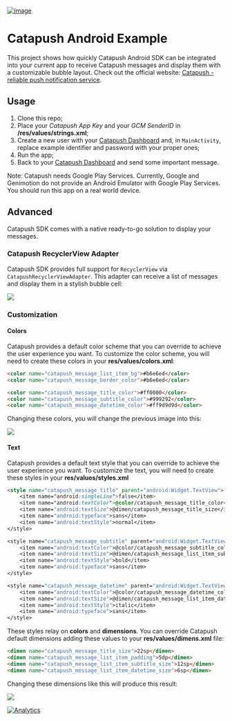 [![image](https://raw.githubusercontent.com/Catapush/android-example/master/images/logo.png)](http://www.catapush.com/)

# Catapush Android Example

This project shows how quickly Catapush Android SDK can be integrated into your current app to receive Catapush messages and display them with a customizable bubble layout. Check out the official website: [Catapush - reliable push notification service](http://www.catapush.com).


## Usage

1. Clone this repo;
2. Place your *Catapush App Key* and your *GCM SenderID* in **/res/values/strings.xml**;
3. Create a new user with your [Catapush Dashboard](http://www.catapush.com/) and, in `MainActivity`, replace example identifier and password with your proper ones;
4. Run the app;
5. Back to your [Catapush Dashboard](http://www.catapush.com/) and send some important message.

Note:
Catapush needs Google Play Services. Currently, Google and Genimotion do not provide an Android Emulator with Google Play Services. You should run this app on a real world device.

## Advanced

Catapush SDK comes with a native ready-to-go solution to display your messages.

### Catapush RecyclerView Adapter

Catapush SDK provides full support for `RecyclerView` via `CatapushRecyclerViewAdapter`. This adapter can receive a list of messages and display them in a stylish bubble cell:

![](/images/messages.1.png?raw=true)

### Customization
#### Colors
Catapush provides a default color scheme that you can override to achieve the user experience you want. To customize the color scheme, you will need to create these colors in your **res/values/colors.xml**:

```html
<color name="catapush_message_list_item_bg">#b6e6ed</color>
<color name="catapush_message_border_color">#b6e6ed</color>

<color name="catapush_message_title_color">#ff0000</color>
<color name="catapush_message_subtitle_color">#999292</color>
<color name="catapush_message_datetime_color">#ff9d9d9d</color>
```

Changing these colors, you will change the previous image into this:

[![](/images/messages.2.png?raw=true)]()

#### Text
Catapush provides a default text style that you can override to achieve the user experience you want. To customize the text, you will need to create these styles in your **res/values/styles.xml**

```html
<style name="catapush_message_title" parent="android:Widget.TextView">
    <item name="android:singleLine">false</item>
    <item name="android:textColor">@color/catapush_message_title_color</item>
    <item name="android:textSize">@dimen/catapush_message_title_size</item>
    <item name="android:typeface">sans</item>
    <item name="android:textStyle">normal</item>
</style>

<style name="catapush_message_subtitle" parent="android:Widget.TextView">
    <item name="android:textColor">@color/catapush_message_subtitle_color</item>
    <item name="android:textSize">@dimen/catapush_message_list_item_subtitle_size</item>
    <item name="android:textStyle">bold</item>
    <item name="android:typeface">sans</item>
</style>

<style name="catapush_message_datetime" parent="android:Widget.TextView">
    <item name="android:textColor">@color/catapush_message_datetime_color</item>
    <item name="android:textSize">@dimen/catapush_message_list_item_datetime_size</item>
    <item name="android:textStyle">italic</item>
    <item name="android:typeface">sans</item>
</style>        
```

These styles relay on **colors** and **dimensions**. You can override Catapush default dimensions adding these values to your **res/values/dimens.xml** file:

```html
<dimen name="catapush_message_title_size">22sp</dimen>
<dimen name="catapush_message_list_item_padding">5dp</dimen>
<dimen name="catapush_message_list_item_subtitle_size">12sp</dimen>
<dimen name="catapush_message_list_item_datetime_size">6sp</dimen>
```

Changing these dimensions like this will produce this result:

![](/images/messages.3.png?raw=true)


[![Analytics](https://ga-beacon.appspot.com/UA-60582915-4/android-example/readme)](https://github.com/igrigorik/ga-beacon)

